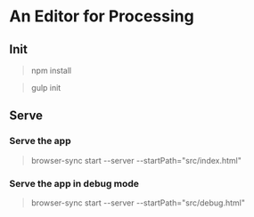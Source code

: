 
# An Editor for Processing


## Init

> npm install

> gulp init



## Serve

### Serve the app

> browser-sync start --server --startPath="src/index.html"


### Serve the app in debug mode

> browser-sync start --server --startPath="src/debug.html"